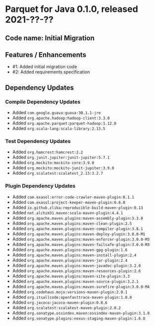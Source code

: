 # Parquet for Java 0.1.0, released 2021-??-??

## Code name: Initial Migration

## Features / Enhancements

* #1: Added initial migration code
* #2: Added requirements specification

## Dependency Updates

### Compile Dependency Updates

* Added `com.google.guava:guava:30.1.1-jre`
* Added `org.apache.hadoop:hadoop-client:3.3.0`
* Added `org.apache.parquet:parquet-hadoop:1.12.0`
* Added `org.scala-lang:scala-library:2.13.5`

### Test Dependency Updates

* Added `org.hamcrest:hamcrest:2.2`
* Added `org.junit.jupiter:junit-jupiter:5.7.1`
* Added `org.mockito:mockito-core:3.9.0`
* Added `org.mockito:mockito-junit-jupiter:3.9.0`
* Added `org.scalatest:scalatest_2.13:3.2.7`

### Plugin Dependency Updates

* Added `com.exasol:error-code-crawler-maven-plugin:0.1.1`
* Added `com.exasol:project-keeper-maven-plugin:0.6.0`
* Added `io.github.zlika:reproducible-build-maven-plugin:0.13`
* Added `net.alchim31.maven:scala-maven-plugin:4.4.1`
* Added `org.apache.maven.plugins:maven-assembly-plugin:3.3.0`
* Added `org.apache.maven.plugins:maven-clean-plugin:2.5`
* Added `org.apache.maven.plugins:maven-compiler-plugin:3.8.1`
* Added `org.apache.maven.plugins:maven-deploy-plugin:3.0.0-M1`
* Added `org.apache.maven.plugins:maven-enforcer-plugin:3.0.0-M3`
* Added `org.apache.maven.plugins:maven-failsafe-plugin:3.0.0-M3`
* Added `org.apache.maven.plugins:maven-gpg-plugin:1.6`
* Added `org.apache.maven.plugins:maven-install-plugin:2.4`
* Added `org.apache.maven.plugins:maven-jar-plugin:2.4`
* Added `org.apache.maven.plugins:maven-javadoc-plugin:3.2.0`
* Added `org.apache.maven.plugins:maven-resources-plugin:2.6`
* Added `org.apache.maven.plugins:maven-site-plugin:3.3`
* Added `org.apache.maven.plugins:maven-source-plugin:3.2.1`
* Added `org.apache.maven.plugins:maven-surefire-plugin:3.0.0-M4`
* Added `org.codehaus.mojo:versions-maven-plugin:2.8.1`
* Added `org.itsallcode:openfasttrace-maven-plugin:1.0.0`
* Added `org.jacoco:jacoco-maven-plugin:0.8.6`
* Added `org.scalatest:scalatest-maven-plugin:2.0.2`
* Added `org.sonatype.ossindex.maven:ossindex-maven-plugin:3.1.0`
* Added `org.sonatype.plugins:nexus-staging-maven-plugin:1.6.8`
